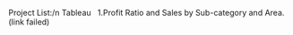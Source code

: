 Project List:/n
  Tableau
    1.Profit Ratio and Sales by Sub-category and Area.(link failed)
    

